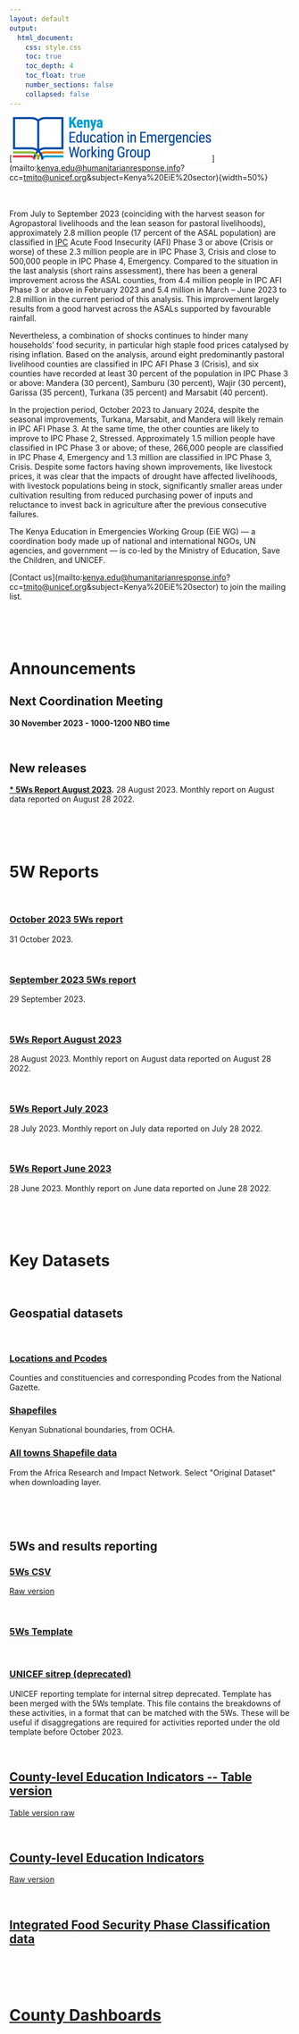 ```yaml
---
layout: default
output: 
  html_document:
    css: style.css
    toc: true
    toc_depth: 4
    toc_float: true
    number_sections: false
    collapsed: false
---
```


<style>
.list-group-item.active, .list-group-item.active:focus, .list-group-item.active:hover {
    background-color: #212121;
}
</style>


[![./img/eie_wg_logo.png](./img/eie_wg_logo.png)](mailto:<EiE Kenya>kenya.edu@humanitarianresponse.info?cc=tmito@unicef.org&subject=Kenya%20EiE%20sector){width=50%}
<br><br><br>

From July to September 2023 (coinciding with the harvest season for Agropastoral livelihoods and the lean season for pastoral livelihoods), approximately 2.8 million people (17 percent of the ASAL population) are classified in [IPC](https://www.ipcinfo.org/ipc-country-analysis/details-map/en/c/1156542/) Acute Food Insecurity (AFI) Phase 3 or above (Crisis or worse) of these 2.3 million people are in IPC Phase 3, Crisis and close to 500,000 people in IPC Phase 4, Emergency. Compared to the situation in the last analysis (short rains assessment), there has been a general improvement across the ASAL counties, from 4.4 million people in IPC AFI Phase 3 or above in February 2023 and 5.4 million in March – June 2023 to 2.8 million in the current period of this analysis. This improvement largely results from a good harvest across the ASALs supported by favourable rainfall. 

Nevertheless, a combination of shocks continues to hinder many households’ food security, in particular high staple food prices catalysed by rising inflation. Based on the analysis, around eight predominantly pastoral livelihood counties are classified in IPC AFI Phase 3 (Crisis), and six counties have recorded at least 30 percent of the population in IPC Phase 3 or above: Mandera (30 percent), Samburu (30 percent), Wajir (30 percent), Garissa (35 percent), Turkana (35 percent) and Marsabit (40 percent).

In the projection period, October 2023 to January 2024, despite the seasonal improvements, Turkana, Marsabit, and Mandera will likely remain in IPC AFI Phase 3. At the same time, the other counties are likely to improve to IPC Phase 2, Stressed. Approximately 1.5 million people have classified in IPC Phase 3 or above; of these, 266,000 people are classified in IPC Phase 4, Emergency and 1.3 million are classified in IPC Phase 3, Crisis. Despite some factors having shown improvements, like livestock prices, it was clear that the impacts of drought have affected livelihoods, with livestock populations being in stock, significantly smaller areas under cultivation resulting from reduced purchasing power of inputs and reluctance to invest back in agriculture after the previous consecutive failures.

The Kenya Education in Emergencies Working Group (EiE WG) — a coordination body made up of national and international NGOs, UN agencies, and government — is co-led by the Ministry of Education, Save the Children, and UNICEF. 

[Contact us](mailto:<EiE Kenya>kenya.edu@humanitarianresponse.info?cc=tmito@unicef.org&subject=Kenya%20EiE%20sector) to join the mailing list. 

<br><br><br>

# **Announcements**

## Next Coordination Meeting 

**30 November 2023 - 1000-1200 NBO time**

<br>

## New releases

**[* 5Ws Report August 2023](https://kenya-eie-wg.github.io/eie_wg_5ws/).**
28 August 2023. Monthly report on August data reported on August 28 2022. 


<br><br><br>

# **5W Reports**

<br>

### **[October 2023 5Ws report](https://kenya-eie-wg.github.io/eie_wg_5ws/reporting_oct2023.html)**
31 October 2023.

<br>

### **[September 2023 5Ws report](https://kenya-eie-wg.github.io/eie_wg_5ws/reporting_sep2023.html)**
29 September 2023. 

<br>

### **[5Ws Report August 2023](https://kenya-eie-wg.github.io/eie_wg_5ws/)**
28 August 2023. Monthly report on August data reported on August 28 2022. 

<br>

### **[5Ws Report July 2023](https://kenya-eie-wg.github.io/eie_wg_5ws/reporting_jul2023.html)**
28 July 2023. Monthly report on July data reported on July 28 2022. 

<br>

### **[5Ws Report June 2023](https://kenya-eie-wg.github.io/eie_wg_5ws/reporting_jun2023.html)**
28 June 2023. Monthly report on June data reported on June 28 2022. 

<br><br><br>

# Key Datasets

<br>

## Geospatial datasets

<br>

### **[Locations and Pcodes](https://github.com/kenya-eie-wg/eie_wg_5ws/raw/main/data/ken_adminboundaries_tabulardata_v2.xlsx)**
Counties and constituencies and corresponding Pcodes from the National Gazette. 

### **[Shapefiles](https://data.humdata.org/m/dataset/cod-ab-ken?)**
Kenyan Subnational boundaries, from OCHA. 

### **[All towns Shapefile data](https://geodata.arin-africa.org/layers/my_geonode_data:geonode:kenya_all_towns)**
From the Africa Research and Impact Network. Select "Original Dataset" when downloading layer. 

<br><br><br>

## 5Ws and results reporting

### **[5Ws CSV](https://github.com/kenya-eie-wg/eie_wg_5ws/blob/main/data/eie_5ws.csv)** 
[Raw version](https://raw.githubusercontent.com/kenya-eie-wg/eie_wg_5ws/main/data/eie_5ws.csv)

<br>

### **[5Ws Template](https://github.com/kenya-eie-wg/eie_wg_5ws/raw/main/data/eie_5ws_template_v3_20230828.xlsx)**

<br>

### **[UNICEF sitrep (deprecated)](https://github.com/kenya-eie-wg/eie_wg_5ws/blob/main/data/old_table_eie_match.csv)**
UNICEF reporting template for internal sitrep deprecated. Template has been merged with the 5Ws template. This file contains the breakdowns of these activities, in a format that can be matched with the 5Ws. These will be useful if disaggregations are required for activities reported under the old template before October 2023. 

<br>

## **[County-level Education Indicators -- Table version](https://github.com/kenya-eie-wg/kenya_education_county_profiles/blob/main/data/counties_spreadsheet.csv)**
[Table version raw](https://raw.githubusercontent.com/kenya-eie-wg/kenya_education_county_profiles/main/data/counties_spreadsheet.csv)

<br>

## **[County-level Education Indicators](https://github.com/kenya-eie-wg/kenya_county_profiles_dashboard/blob/main/data/counties.csv)**
[Raw version](https://raw.githubusercontent.com/kenya-eie-wg/kenya_county_profiles_dashboard/main/data/counties.csv)

<br>

## **[Integrated Food Security Phase Classification data](https://www.ipcinfo.org/ipc-country-analysis/details-map/en/c/1156541/?iso3=KEN)**


<br><br><br>



# **[County Dashboards](https://seanywng.shinyapps.io/kenya_county_profiles_dashboard/)**

<br>

